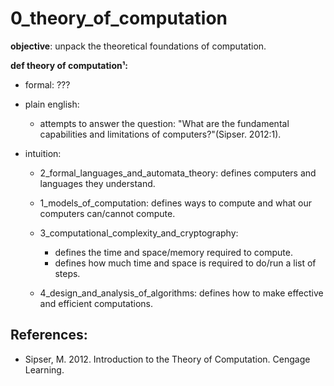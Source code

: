 # 0_theory_of_computation

**objective**: unpack the theoretical foundations of computation. 

**def theory of computation¹:** <br>
- formal: ???    

- plain english:
    - attempts to answer the question: "What are the fundamental capabilities and limitations of computers?"(Sipser. 2012:1).

- intuition:
    - 2_formal_languages_and_automata_theory: defines computers and languages they understand.

    - 1_models_of_computation: defines ways to compute and what our computers can/cannot compute.

    - 3_computational_complexity_and_cryptography: 
        - defines the time and space/memory required to compute.
        - defines how much time and space is required to do/run a list of steps.
                        
    - 4_design_and_analysis_of_algorithms: defines how to make effective and efficient computations.
                                    
## References:
- Sipser, M. 2012. Introduction to the Theory of Computation. Cengage Learning.

